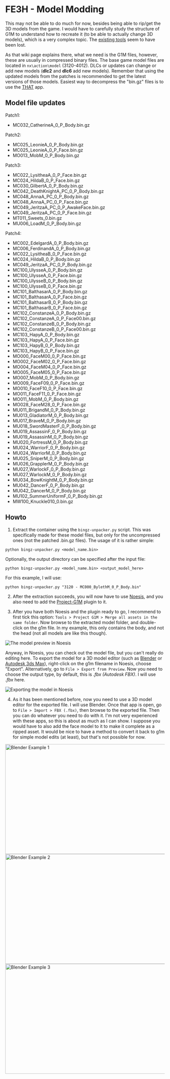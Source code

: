 # FE3H - Model Modding

This may not be able to do much for now, besides being able to rip/get the 3D models from the game. I would have to carefully study the structure of G1M to understand how to recreate it (to be able to actually change 3D models), which is a very complex topic. The [existing tools](https://github.com/three-houses-research-team/Throne-of-Knowledge/wiki/Editing-Models) seem to have been lost.

As that wiki page explains there, what we need is the G1M files, however, these are usually in compressed binary files. The base game model files are located in `nx\action\model` (3120-4012). DLCs or updates can change or add new models (**dlc2** and **dlc6** add new models). Remember that using the updated models from the patches is recommended to get the latest versions of those models. Easiest way to decompress the "bin.gz" files is to use the [THAT](https://github.com/niltwill/fe3h-modding-tools/tree/main/Apps/THAT) app.

## Model file updates

Patch1:
 * MC032_CatherineA_0_P_Body.bin.gz
 
Patch2:
 * MC025_LeonieA_0_P_Body.bin.gz
 * MC025_LeonieA_0_P_Face.bin.gz
 * MO013_MobM_0_P_Body.bin.gz
 
Patch3:
 * MC022_LysitheaA_0_P_Face.bin.gz
 * MC024_HildaB_0_P_Face.bin.gz
 * MC030_GilbertA_0_P_Body.bin.gz
 * MC042_DeathKnightA_PC_0_P_Body.bin.gz
 * MC048_AnnaA_PC_0_P_Body.bin.gz
 * MC048_AnnaA_PC_0_P_Face.bin.gz
 * MC049_JeritzaA_PC_0_P_AwakeFace.bin.gz
 * MC049_JeritzaA_PC_0_P_Face.bin.gz
 * MT011_Sweets_0.bin.gz
 * MU006_LoadM_0_P_Body.bin.gz

Patch4:
 * MC002_EdelgardA_0_P_Body.bin.gz
 * MC006_FerdinandA_0_P_Body.bin.gz
 * MC022_LysitheaB_0_P_Face.bin.gz
 * MC024_HildaB_0_P_Body.bin.gz
 * MC049_JeritzaA_PC_0_P_Body.bin.gz
 * MC100_UlysseA_0_P_Body.bin.gz
 * MC100_UlysseA_0_P_Face.bin.gz
 * MC100_UlysseB_0_P_Body.bin.gz
 * MC100_UlysseB_0_P_Face.bin.gz
 * MC101_BalthasarA_0_P_Body.bin.gz
 * MC101_BalthasarA_0_P_Face.bin.gz
 * MC101_BalthasarB_0_P_Body.bin.gz
 * MC101_BalthasarB_0_P_Face.bin.gz
 * MC102_ConstanzeA_0_P_Body.bin.gz
 * MC102_ConstanzeA_0_P_Face00.bin.gz
 * MC102_ConstanzeB_0_P_Body.bin.gz
 * MC102_ConstanzeB_0_P_Face00.bin.gz
 * MC103_HapyA_0_P_Body.bin.gz
 * MC103_HapyA_0_P_Face.bin.gz
 * MC103_HapyB_0_P_Body.bin.gz
 * MC103_HapyB_0_P_Face.bin.gz
 * MO000_FaceM00_0_P_Face.bin.gz
 * MO002_FaceM02_0_P_Face.bin.gz
 * MO004_FaceM04_0_P_Face.bin.gz
 * MO005_FaceM05_0_P_Face.bin.gz
 * MO007_MobM_0_P_Body.bin.gz
 * MO009_FaceF09_0_P_Face.bin.gz
 * MO010_FaceF10_0_P_Face.bin.gz
 * MO011_FaceF11_0_P_Face.bin.gz
 * MO011_MobM_0_P_Body.bin.gz
 * MO028_FaceM28_0_P_Face.bin.gz
 * MU011_BrigandM_0_P_Body.bin.gz
 * MU013_GladiatorM_0_P_Body.bin.gz
 * MU017_BraveM_0_P_Body.bin.gz
 * MU018_SwordMasterF_0_P_Body.bin.gz
 * MU019_AssassinF_0_P_Body.bin.gz
 * MU019_AssassinM_0_P_Body.bin.gz
 * MU020_FortressM_0_P_Body.bin.gz
 * MU024_WarriorF_0_P_Body.bin.gz
 * MU024_WarriorM_0_P_Body.bin.gz
 * MU025_SniperM_0_P_Body.bin.gz
 * MU026_GrapplerM_0_P_Body.bin.gz
 * MU027_WarlockF_0_P_Body.bin.gz
 * MU027_WarlockM_0_P_Body.bin.gz
 * MU034_BowKnightM_0_P_Body.bin.gz
 * MU042_DancerF_0_P_Body.bin.gz
 * MU042_DancerM_0_P_Body.bin.gz
 * MU102_SummerUniformF_0_P_Body.bin.gz
 * MW100_Knuckle010_0.bin.gz

## Howto

1. Extract the container using the `bingz-unpacker.py` script. This was specifically made for these model files, but only for the uncompressed ones (not the patched .bin.gz files). The usage of it is rather simple:

```
python bingz-unpacker.py <model_name.bin>
```

Optionally, the output directory can be specified after the input file:

```
python bingz-unpacker.py <model_name.bin> <output_model_here>
```

For this example, I will use:

```
python bingz-unpacker.py "3120 - MC000_BylethM_0_P_Body.bin"
```

2. After the extraction succeeds, you will now have to use [Noesis](https://richwhitehouse.com/index.php?content=inc_projects.php&showproject=91), and you also need to add the [Project-G1M](https://github.com/Joschuka/Project-G1M) plugin to it.

3. After you have both Noesis and the plugin ready to go, I recommend to first tick this option: `Tools > Project G1M > Merge all assets in the same folder`. Now browse to the extracted model folder, and double-click on the g1m file. In my example, this only contains the body, and not the head (not all models are like this though).

![The model preview in Noesis](img/modeling-1.jpg "Model Preview")

Anyway, in Noesis, you can check out the model file, but you can't really do editing here. To export the model for a 3D model editor (such as [Blender](https://www.blender.org) or [Autodesk 3ds Max](https://www.autodesk.com/products/3ds-max/overview)), right-click on the g1m filename in Noesis, choose "Export". Alternatively, go to `File > Export from Preview`. Now you need to choose the output type, by default, this is *.fbx (Autodesk FBX)*. I will use *.fbx* here.

![Exporting the model in Noesis](img/modeling-2.jpg "Model Export Window")

4. As it has been mentioned before, now you need to use a 3D model editor for the exported file. I will use Blender. Once that app is open, go to `File > Import > FBX (.fbx)`, then browse to the exported file. Then you can do whatever you need to do with it. I'm not very experienced with these apps, so this is about as much as I can show. I suppose you would have to also add the face model to it to make it complete as a ripped asset. It would be nice to have a method to convert it back to g1m for simple model edits (at least), but that's not possible for now.

<img src="img/modeling-3.jpg" alt="Blender Example 1" width="650" height="347">\
<img src="img/modeling-4.jpg" alt="Blender Example 2" width="650" height="347">\
<img src="img/modeling-5.jpg" alt="Blender Example 3" width="650" height="347">
